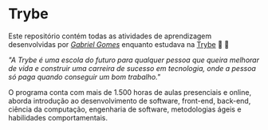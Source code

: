 # Trybe

Este repositório contém todas as atividades de aprendizagem desenvolvidas por _[Gabriel Gomes](https://www.linkedin.com/in/gabriel-gomes-744370231/)_ enquanto estudava na [Trybe](https://www.betrybe.com/) :rocket: :rocket:

_"A Trybe é uma escola do futuro para qualquer pessoa que queira melhorar de vida e construir uma carreira de sucesso em tecnologia, onde a pessoa só paga quando conseguir um bom trabalho."_

O programa conta com mais de 1.500 horas de aulas presenciais e online, aborda introdução ao desenvolvimento de software, front-end, back-end, ciência da computação, engenharia de software, metodologias ágeis e habilidades comportamentais.
